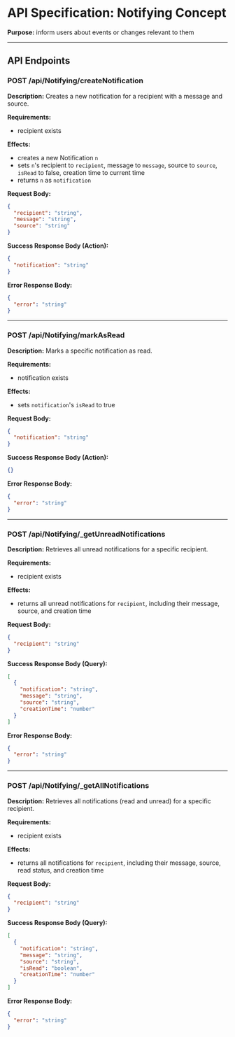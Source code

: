 
# API Specification: Notifying Concept

**Purpose:** inform users about events or changes relevant to them

---

## API Endpoints

### POST /api/Notifying/createNotification

**Description:** Creates a new notification for a recipient with a message and source.

**Requirements:**
- recipient exists

**Effects:**
- creates a new Notification `n`
- sets `n`'s recipient to `recipient`, message to `message`, source to `source`, `isRead` to false, creation time to current time
- returns `n` as `notification`

**Request Body:**
```json
{
  "recipient": "string",
  "message": "string",
  "source": "string"
}
```

**Success Response Body (Action):**
```json
{
  "notification": "string"
}
```

**Error Response Body:**
```json
{
  "error": "string"
}
```

---

### POST /api/Notifying/markAsRead

**Description:** Marks a specific notification as read.

**Requirements:**
- notification exists

**Effects:**
- sets `notification`'s `isRead` to true

**Request Body:**
```json
{
  "notification": "string"
}
```

**Success Response Body (Action):**
```json
{}
```

**Error Response Body:**
```json
{
  "error": "string"
}
```

---

### POST /api/Notifying/_getUnreadNotifications

**Description:** Retrieves all unread notifications for a specific recipient.

**Requirements:**
- recipient exists

**Effects:**
- returns all unread notifications for `recipient`, including their message, source, and creation time

**Request Body:**
```json
{
  "recipient": "string"
}
```

**Success Response Body (Query):**
```json
[
  {
    "notification": "string",
    "message": "string",
    "source": "string",
    "creationTime": "number"
  }
]
```

**Error Response Body:**
```json
{
  "error": "string"
}
```

---

### POST /api/Notifying/_getAllNotifications

**Description:** Retrieves all notifications (read and unread) for a specific recipient.

**Requirements:**
- recipient exists

**Effects:**
- returns all notifications for `recipient`, including their message, source, read status, and creation time

**Request Body:**
```json
{
  "recipient": "string"
}
```

**Success Response Body (Query):**
```json
[
  {
    "notification": "string",
    "message": "string",
    "source": "string",
    "isRead": "boolean",
    "creationTime": "number"
  }
]
```

**Error Response Body:**
```json
{
  "error": "string"
}
```
